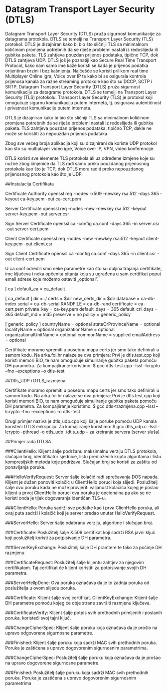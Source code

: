 # Datagram Transport Layer Security (DTLS)

Datagram Transport Layer Security (DTLS) pruža sigurnost komunikacije za datagrama protokola. DTLS se temelji na Transport Layer Security (TLS) protokol. 
DTLS je dizajniran kako bi bio što sličniji TLS sa minimalnom količinom promjena potrebnih da se riješe problemi nastali iz redoslijeda ili gubitka paketa. TLS zahtjeva pouzdan prijenos podataka, tipično TCP, dok DTLS zahtjeva UDP. DTLS još je poznatiji kao Secure Real Time Transport Protocol, kako nam samo ime kaže koristi se kada je prijenos podatka orijentiran brzini i bez kašnjenja. Najčešće se koristi prilikom real time Multiplayer Online igra, Voice over IP te kako bi se osigurala kontrola prijenosa kanala za razne streaming protokole kao što su DCCP, SCTP i SRTP.
Datagram Transport Layer Security (DTLS) pruža sigurnost komunikacije za datagrame protokola. DTLS se temelji na Transport Layer Security (TLS) protokolu. Transport Layer Security (TLS) je protokol koji omogućuje sigurnu komunikaciju putem interneta, tj. osigurava autentičnost i privatnost komunikacije putem interneta.
	
DTLS je dizajniran kako bi bio što sličniji TLS sa minimalnom količinom promjena potrebnih da se riješe problemi nastali iz redoslijeda ili gubitka paketa. TLS zahtjeva pouzdan prijenos podataka, tipično TCP, dakle ne može se koristiti za nepouzdan prijenos podataka.

Zbog sve većeg broja aplikacija koji su dizajnirani da koriste UDP protokol kao što su multiplayer video igre, Voice over IP, VPN, video konferencije. 

DTLS koristi sve  elemente TLS protokola ali uz određene izmjene koje su nužne zbog činjenice da TLS radi samo preko pouzdanog prijenosnog protokola kao što je TCP,
dok DTLS mora raditi preko nepouzdanog prijenosnog protokola kao što je UDP.



##Instalacija Certifikata

Certificate Authority
openssl req -nodes -x509 -newkey rsa:512 -days 365 -keyout ca-key.pem -out ca-cert.pem

Server Certificate
openssl req -nodes -new -newkey rsa:512 -keyout server-key.pem -out server.csr

Sign Server Certificate
openssl ca -config ca.conf -days 365 -in server.csr -out server-cert.pem

Client Certificate
openssl req -nodes -new -newkey rsa:512 -keyout client-key.pem -out client.csr

Sign Client Certificate
openssl ca -config ca.conf -days 365 -in client.csr -out client-cert.pem



U ca.conf odredili smo neke parametre kao što su duljina trajanja certifikate, ime ključeva i neka opčenita pitanja koja su ugrađena u sam certifikat poput email adrese koje možemo ostaviti „optional“. 

[ ca ]
default_ca = ca_default

[ ca_default ]
dir = ./
certs = $dir
new_certs_dir = $dir
database = ca-db-index
serial = ca-db-serial
RANDFILE = ca-db-rand
certificate = ca-cert.pem
private_key = ca-key.pem
default_days = 365
default_crl_days = 365
default_md = md5
preserve = no
policy = generic_policy

[ generic_policy ]
countryName = optional
stateOrProvinceName = optional
localityName = optional
organizationName = optional
organizationalUnitName = optional
commonName = supplied
emailAddress = optional

Certifikate moramo spremiti u posebnu mapu certs jer smo tako definirali u samom kodu.
Na arka.foi.hr nalaze se dva primjera: 
Prvi je dtls.test.cpp koji koristi memori BIO, te nam omogućuje simuliranje gubitka paketa pomoču DH parametra. Za kompajliranje koristimo:
$ gcc dtls-test.cpp –lssl –lcrypto –fno –exceptions –o dtls-test


##Dtls_UDP i DTLS_razmjena 

Certifikate moramo spremiti u posebnu mapu certs jer smo tako definirali u samom kodu.
Na arka.foi.hr nalaze se dva primjera: 
Prvi je dtls.test.cpp koji koristi memori BIO, te nam omogućuje simuliranje gubitka paketa pomoču DH parametra. Za kompajliranje koristimo:
$ gcc dtls-trazmjena.cpp –lssl –lcrypto –fno –exceptions –o dtls-test


Drugi primjer naziva je dtls_udp.cpp koji šalje poruke pomoću UDP kanala koristeći DTLS enkripciju. Za komajliranje koristimo:
$ gcc dtls_udp.c -lssl -lcrypto -pthread -o dtls_udp
./dtls_udp – za kreiranje servera (server sluša)




##Primjer rada DTLSA

###ClientHello: 
Klijent  šalje  podržanu   maksimalnu   verziju   DTLS  protokola,   slučajan  broj,
identifikator sjednice, listu predloženih kripto algoritama i listu kompresijskih metoda koje
podržava. Slučajan broj se koristi za zaštitu od ponavljanja poruke.

###HelloVerifyRequest:
Server šalje kolačić radi sprečavanja DOS napada. Klijent je dužan ponoviti kolačić u ClientHello poruci koja slijedi. Poslužitelj šalje ovu poruku kada ne može provjeriti valjanost kolačića kojeg je poslao klijent u prvoj ClientHello poruci ova poruka je opcionalna pa ako se ne koristi onda je tijek dogovaranja identičan TLS-u. 

###ClientHello:
Poruka sadrži sve podatke kao i prva ClienHello poruka, ali ovaj puta sadrži i kolačić koji je server predao unutar HalloVerifyRequest.

###ServerHello:
Server šalje odabranu verziju, algoritme i slučajan broj.

###Certificate: 
Poslužitelj šalje X.509 certifikat koji sadrži RSA javni ključ koji poslužitelj koristi za potpisivanje DH parametra.

###ServerKeyExchange: 
Poslužitelj šalje DH pramtere te tako za počinje DH razmjenu

###CertificateRequest: 
Poslužitelj šalje klijentu zahtjev za njegovim certifikatom. Taj certifikat će klijent koristiti za potpisivanje svojih DH parametra.

###ServerHellpDone:
Ova poruka označava da je to zadnja poruka od poslužitelja u ovom slijedu poruka.

###Certificate: 
Klijent šalje svoj certifikat.
ClientKeyExchange: 
Klijent šalje DH parametre pomoću kojeg će obje strane završiti razmjenu ključeva.

###CertificateVerify:
Klijent šalje potpis svih prethodnih primljenih i poslanih poruka, koristeći svoj tajni ključ.

###ChangeCipherSpec:
Klijent šalje poruku koja označava da je prošlo na upravo odgovorene sigurnosne parametre.

###Finished: 
Klijent šalje poruku koja sadrži MAC svih prethodnih poruka. Poruka je zaštićena s upravo dogovorenim sigurnosnim parametrima.

###ChangeCipherSpec:
Poslužitelj šalje poruku koja označava da je prošao na upravo dogovorene sigurnosne parametre.

###Finished:
Poslužitelj šalje poruku koja sadrži MAC svih prethodnih poruka. Poruka je zastićena s upravo dogovorenim sigurnosnim parametrima
 
